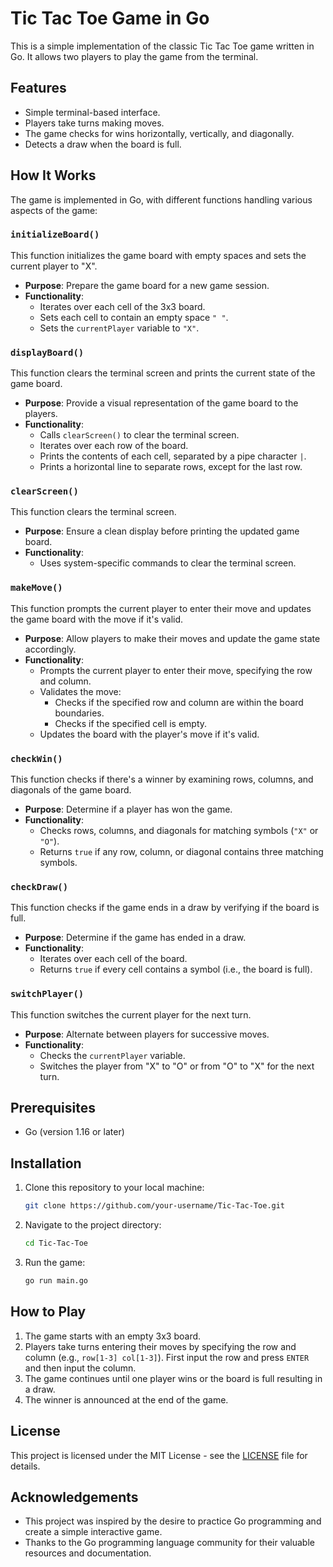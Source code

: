 # Tic Tac Toe Game in Go

This is a simple implementation of the classic Tic Tac Toe game written in Go. It allows two players to play the game from the terminal.

## Features

- Simple terminal-based interface.
- Players take turns making moves.
- The game checks for wins horizontally, vertically, and diagonally.
- Detects a draw when the board is full.

## How It Works

The game is implemented in Go, with different functions handling various aspects of the game:

### `initializeBoard()`

This function initializes the game board with empty spaces and sets the current player to "X".

- **Purpose**: Prepare the game board for a new game session.
- **Functionality**:
  - Iterates over each cell of the 3x3 board.
  - Sets each cell to contain an empty space `" "`.
  - Sets the `currentPlayer` variable to `"X"`.

### `displayBoard()`

This function clears the terminal screen and prints the current state of the game board.

- **Purpose**: Provide a visual representation of the game board to the players.
- **Functionality**:
  - Calls `clearScreen()` to clear the terminal screen.
  - Iterates over each row of the board.
  - Prints the contents of each cell, separated by a pipe character `|`.
  - Prints a horizontal line to separate rows, except for the last row.

### `clearScreen()`

This function clears the terminal screen.

- **Purpose**: Ensure a clean display before printing the updated game board.
- **Functionality**:
  - Uses system-specific commands to clear the terminal screen.

### `makeMove()`

This function prompts the current player to enter their move and updates the game board with the move if it's valid.

- **Purpose**: Allow players to make their moves and update the game state accordingly.
- **Functionality**:
  - Prompts the current player to enter their move, specifying the row and column.
  - Validates the move:
    - Checks if the specified row and column are within the board boundaries.
    - Checks if the specified cell is empty.
  - Updates the board with the player's move if it's valid.

### `checkWin()`

This function checks if there's a winner by examining rows, columns, and diagonals of the game board.

- **Purpose**: Determine if a player has won the game.
- **Functionality**:
  - Checks rows, columns, and diagonals for matching symbols (`"X"` or `"O"`).
  - Returns `true` if any row, column, or diagonal contains three matching symbols.

### `checkDraw()`

This function checks if the game ends in a draw by verifying if the board is full.

- **Purpose**: Determine if the game has ended in a draw.
- **Functionality**:
  - Iterates over each cell of the board.
  - Returns `true` if every cell contains a symbol (i.e., the board is full).

### `switchPlayer()`

This function switches the current player for the next turn.

- **Purpose**: Alternate between players for successive moves.
- **Functionality**:
  - Checks the `currentPlayer` variable.
  - Switches the player from "X" to "O" or from "O" to "X" for the next turn.

## Prerequisites

- Go (version 1.16 or later)

## Installation

1. Clone this repository to your local machine:

    ```bash
    git clone https://github.com/your-username/Tic-Tac-Toe.git
    ```

2. Navigate to the project directory:

    ```bash
    cd Tic-Tac-Toe
    ```

3. Run the game:

    ```bash
    go run main.go
    ```

## How to Play

1. The game starts with an empty 3x3 board.
2. Players take turns entering their moves by specifying the row and column (e.g., `row[1-3] col[1-3]`). First input the row and press `ENTER` and then input the column.
3. The game continues until one player wins or the board is full resulting in a draw.
4. The winner is announced at the end of the game.

## License

This project is licensed under the MIT License - see the [LICENSE](LICENSE) file for details.

## Acknowledgements

- This project was inspired by the desire to practice Go programming and create a simple interactive game.
- Thanks to the Go programming language community for their valuable resources and documentation.
